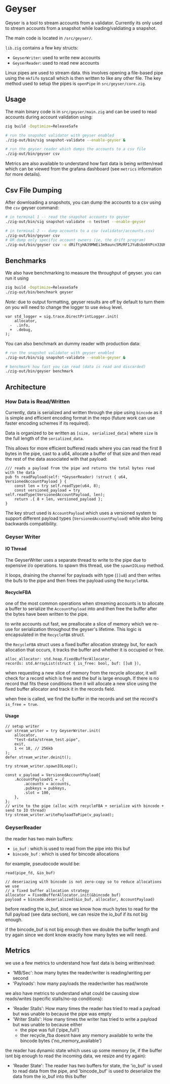 # Geyser

Geyser is a tool to stream accounts from a validator. Currently
its only used to stream accounts from a snapshot while loading/valdiating a snapshot.

The main code is located in `/src/geyser/`.

`lib.zig` contains a few key structs:
- `GeyserWriter`: used to write new accounts
- `GeyserReader`: used to read new accounts

Linux pipes are used to stream data. this involves
opening a file-based pipe using the `mkfifo` syscall which is then
written to like any other file. The key method used to setup
the pipes is `openPipe` in `src/geyser/core.zig`.

## Usage

The main binary code is in `src/geyser/main.zig` and can be used to
read accounts during account validation using:

```bash
zig build -Doptimize=ReleaseSafe

# run the snapshot validator with geyser enabled
./zig-out/bin/sig snapshot-validate --enable-geyser &

# run the geyser reader which dumps the accounts to a csv file
./zig-out/bin/geyser csv

```

Metrics are also available to understand how fast data is being written/read which can
be viewed from the grafana dashboard (see `metrics` information for more details).

## Csv File Dumping

After downloading a snapshots, you can dump the accounts to a csv using the
`csv` geyser command:

```bash
# in terminal 1 -- read the snapshot accounts to geyser
./zig-out/bin/sig snapshot-validate -n testnet --enable-geyser

# in terminal 2 -- dump accounts to a csv (validator/accounts.csv)
./zig-out/bin/geyser csv
# OR dump only specific account owners (ie, the drift program)
./zig-out/bin/geyser csv -o dRiftyHA39MWEi3m9aunc5MzRF1JYuBsbn6VPcn33UH
```

## Benchmarks

We also have benchmarking to measure the throughput of geyser. you can run it using

```bash
zig build -Doptimize=ReleaseSafe
./zig-out/bin/benchmark geyser
```

*Note*: due to output formatting, geyser results are off by default to turn them on
you will need to change the logger to use `debug` level.

```zig
var std_logger = sig.trace.DirectPrintLogger.init(
    allocator,
  -  .info,
  +  .debug,
);
```

You can also benchmark an dummy reader with production data:

```bash
# run the snapshot validator with geyser enabled
./zig-out/bin/sig snapshot-validate --enable-geyser &

# benchmark how fast you can read (data is read and discarded)
./zig-out/bin/geyser benchmark
```

## Architecture

### How Data is Read/Written

Currently, data is serialized and written through the pipe using `bincode` as it is simple and efficient
encoding format in the repo (future work can use faster encoding schemes if its required).

Data is organized to be written as `[size, serialized_data]`
where `size` is the full length of the `serialized_data`.

This allows for more efficient buffered reads where you can read the first 8 bytes in
the pipe, cast to a u64, allocate a buffer of that size and then read the rest of
the data associated with that payload:

```zig
/// reads a payload from the pipe and returns the total bytes read with the data
pub fn readPayload(self: *GeyserReader) !struct { u64, VersionedAccountPayload } {
    const len = try self.readType(u64, 8);
    const versioned_payload = try self.readType(VersionedAccountPayload, len);
    return .{ 8 + len, versioned_payload };
}
```

The key struct used is `AccountPayload` which uses a versioned system to support
different payload types (`VersionedAccountPayload`) while also being backwards compatibility.

### Geyser Writer

#### IO Thread

The GeyserWriter uses a separate thread to write to the pipe due to expensive i/o operations.
to spawn this thread, use the `spawnIOLoop` method.

it loops, draining the channel for payloads with type (`[]u8`) and then writes the bufs to the
pipe and then frees the payload using the `RecycleFBA`.

#### RecycleFBA

one of the most common operations when streaming accounts is to allocate a buffer to serialize
the `AccountPayload` into and then free the buffer after the bytes have been written to the pipe.

to write accounts out fast, we preallocate a slice of memory which we re-use for serialization throughout the
geyser's lifetime. This logic is encapsulated in the `RecycleFBA` struct.

the `RecycleFBA` struct uses a fixed buffer allocation strategy but, for each allocation that occurs, it tracks the buffer and whether it is occupied or free.

```zig
alloc_allocator: std.heap.FixedBufferAllocator,
records: std.ArrayList(struct { is_free: bool, buf: []u8 }),
```

when requesting a new slice of memory from the recycle allocator, it will check for a record
which is free and the buf is large enough. If there is no record that fits these conditions
then it will allocate a new slice using the fixed buffer allocator and track it in the
records field.

when free is called, we find the buffer in the records and set the record's `is_free = true`.

#### Usage

```zig
// setup writer
var stream_writer = try GeyserWriter.init(
    allocator,
    "test-data/stream_test.pipe",
    exit,
    1 << 18, // 256kb
);
defer stream_writer.deinit();

try stream_writer.spawnIOLoop();

const v_payload = VersionedAccountPayload{
    .AccountPayloadV1 = .{
        .accounts = accounts,
        .pubkeys = pubkeys,
        .slot = 100,
    },
};
// write to the pipe (alloc with recycleFBA + serialize with bincode + send to IO thread)
try stream_writer.writePayloadToPipe(v_payload);
```

### GeyserReader

the reader has two main buffers:
- `io_buf` : which is used to read from the pipe into this buf
- `bincode_buf` : which is used for bincode allocations

for example, pseudocode would be:
```
read(pipe_fd, &io_buf)

// deseriazing with bincode is not zero-copy so to reduce allocations we use
// a fixed buffer allocation strategy
allocator = FixedBufferAllocator.init(&bincode_buf)
payload = bincode.deserialized(&io_buf, allocator, AccountPayload)
```

before reading the io_buf, since we know how much bytes to read for the full payload (see data section), we can resize the io_buf if its not big enough.

if the bincode_buf is not big enough then we double the buffer length and try again since
we dont know exactly how many bytes we will need.

## Metrics

we use a few metrics to understand how fast data is being written/read:

- 'MB/Sec': how many bytes the reader/writer is reading/writing per second
- 'Payloads': how many payloads the reader/writer has read/wrote

we also have metrics to understand what could be causing slow reads/writes (specific stalls/no-op conditions):

- 'Reader Stalls': How many times the reader has tried to read a payload but was unable to because
the pipe was empty
- 'Writer Stalls': How many times the writer has tried to write a payload but was unable to because
either
    - the pipe was full ('pipe_full')
    - ther recycle_fba doesnt have any memory available to write the bincode bytes ('no_memory_available')

the reader has dynamic state which uses up some memory (ie, if the buffer isnt big enough to read the incoming data, we resize and try again):

- 'Reader State': The reader has two buffers for state, the 'io_buf' is used to read data from
the pipe, and 'bincode_buf' is used to deserialize the data from the io_buf into this buffer
